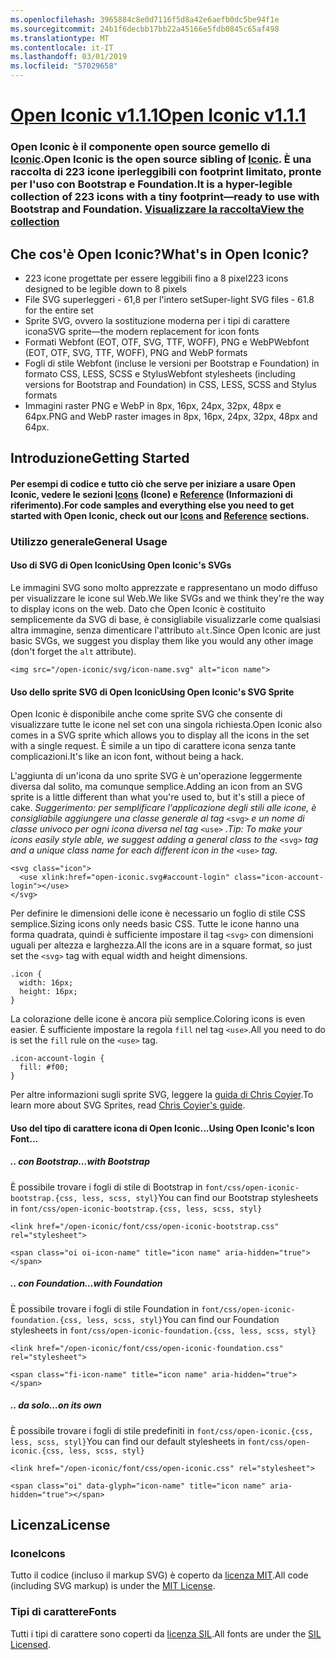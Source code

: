 ```yaml
---
ms.openlocfilehash: 3965884c8e0d7116f5d8a42e6aefb0dc5be94f1e
ms.sourcegitcommit: 24b1f6decbb17bb22a45166e5fdb0845c65af498
ms.translationtype: MT
ms.contentlocale: it-IT
ms.lasthandoff: 03/01/2019
ms.locfileid: "57029658"
---
```

<a name="open-iconic-v111httpuseiconiccomopen"></a>[<span data-ttu-id="e432a-101">Open Iconic v1.1.1</span><span class="sxs-lookup"><span data-stu-id="e432a-101">Open Iconic v1.1.1</span></span>](http://useiconic.com/open)
===========

### <a name="open-iconic-is-the-open-source-sibling-of-iconichttpuseiconiccom-it-is-a-hyper-legible-collection-of-223-icons-with-a-tiny-footprintmdashready-to-use-with-bootstrap-and-foundation-view-the-collectionhttpuseiconiccomopenicons"></a><span data-ttu-id="e432a-102">Open Iconic è il componente open source gemello di [Iconic](http://useiconic.com).</span><span class="sxs-lookup"><span data-stu-id="e432a-102">Open Iconic is the open source sibling of [Iconic](http://useiconic.com).</span></span> <span data-ttu-id="e432a-103">È una raccolta di 223 icone iperleggibili con footprint limitato, pronte per l'uso con Bootstrap e Foundation.</span><span class="sxs-lookup"><span data-stu-id="e432a-103">It is a hyper-legible collection of 223 icons with a tiny footprint&mdash;ready to use with Bootstrap and Foundation.</span></span> [<span data-ttu-id="e432a-104">Visualizzare la raccolta</span><span class="sxs-lookup"><span data-stu-id="e432a-104">View the collection</span></span>](http://useiconic.com/open#icons)



## <a name="whats-in-open-iconic"></a><span data-ttu-id="e432a-105">Che cos'è Open Iconic?</span><span class="sxs-lookup"><span data-stu-id="e432a-105">What's in Open Iconic?</span></span>

* <span data-ttu-id="e432a-106">223 icone progettate per essere leggibili fino a 8 pixel</span><span class="sxs-lookup"><span data-stu-id="e432a-106">223 icons designed to be legible down to 8 pixels</span></span>
* <span data-ttu-id="e432a-107">File SVG superleggeri - 61,8 per l'intero set</span><span class="sxs-lookup"><span data-stu-id="e432a-107">Super-light SVG files - 61.8 for the entire set</span></span> 
* <span data-ttu-id="e432a-108">Sprite SVG, ovvero la sostituzione moderna per i tipi di carattere icona</span><span class="sxs-lookup"><span data-stu-id="e432a-108">SVG sprite&mdash;the modern replacement for icon fonts</span></span>
* <span data-ttu-id="e432a-109">Formati Webfont (EOT, OTF, SVG, TTF, WOFF), PNG e WebP</span><span class="sxs-lookup"><span data-stu-id="e432a-109">Webfont (EOT, OTF, SVG, TTF, WOFF), PNG and WebP formats</span></span>
* <span data-ttu-id="e432a-110">Fogli di stile Webfont (incluse le versioni per Bootstrap e Foundation) in formato CSS, LESS, SCSS e Stylus</span><span class="sxs-lookup"><span data-stu-id="e432a-110">Webfont stylesheets (including versions for Bootstrap and Foundation) in CSS, LESS, SCSS and Stylus formats</span></span>
* <span data-ttu-id="e432a-111">Immagini raster PNG e WebP in 8px, 16px, 24px, 32px, 48px e 64px.</span><span class="sxs-lookup"><span data-stu-id="e432a-111">PNG and WebP raster images in 8px, 16px, 24px, 32px, 48px and 64px.</span></span>


## <a name="getting-started"></a><span data-ttu-id="e432a-112">Introduzione</span><span class="sxs-lookup"><span data-stu-id="e432a-112">Getting Started</span></span>

#### <a name="for-code-samples-and-everything-else-you-need-to-get-started-with-open-iconic-check-out-our-iconshttpuseiconiccomopenicons-and-referencehttpuseiconiccomopenreference-sections"></a><span data-ttu-id="e432a-113">Per esempi di codice e tutto ciò che serve per iniziare a usare Open Iconic, vedere le sezioni [Icons](http://useiconic.com/open#icons) (Icone) e [Reference](http://useiconic.com/open#reference) (Informazioni di riferimento).</span><span class="sxs-lookup"><span data-stu-id="e432a-113">For code samples and everything else you need to get started with Open Iconic, check out our [Icons](http://useiconic.com/open#icons) and [Reference](http://useiconic.com/open#reference) sections.</span></span>

### <a name="general-usage"></a><span data-ttu-id="e432a-114">Utilizzo generale</span><span class="sxs-lookup"><span data-stu-id="e432a-114">General Usage</span></span>

#### <a name="using-open-iconics-svgs"></a><span data-ttu-id="e432a-115">Uso di SVG di Open Iconic</span><span class="sxs-lookup"><span data-stu-id="e432a-115">Using Open Iconic's SVGs</span></span>

<span data-ttu-id="e432a-116">Le immagini SVG sono molto apprezzate e rappresentano un modo diffuso per visualizzare le icone sul Web.</span><span class="sxs-lookup"><span data-stu-id="e432a-116">We like SVGs and we think they're the way to display icons on the web.</span></span> <span data-ttu-id="e432a-117">Dato che Open Iconic è costituito semplicemente da SVG di base, è consigliabile visualizzarle come qualsiasi altra immagine, senza dimenticare l'attributo `alt`.</span><span class="sxs-lookup"><span data-stu-id="e432a-117">Since Open Iconic are just basic SVGs, we suggest you display them like you would any other image (don't forget the `alt` attribute).</span></span>

```
<img src="/open-iconic/svg/icon-name.svg" alt="icon name">
```

#### <a name="using-open-iconics-svg-sprite"></a><span data-ttu-id="e432a-118">Uso dello sprite SVG di Open Iconic</span><span class="sxs-lookup"><span data-stu-id="e432a-118">Using Open Iconic's SVG Sprite</span></span>

<span data-ttu-id="e432a-119">Open Iconic è disponibile anche come sprite SVG che consente di visualizzare tutte le icone nel set con una singola richiesta.</span><span class="sxs-lookup"><span data-stu-id="e432a-119">Open Iconic also comes in a SVG sprite which allows you to display all the icons in the set with a single request.</span></span> <span data-ttu-id="e432a-120">È simile a un tipo di carattere icona senza tante complicazioni.</span><span class="sxs-lookup"><span data-stu-id="e432a-120">It's like an icon font, without being a hack.</span></span>

<span data-ttu-id="e432a-121">L'aggiunta di un'icona da uno sprite SVG è un'operazione leggermente diversa dal solito, ma comunque semplice.</span><span class="sxs-lookup"><span data-stu-id="e432a-121">Adding an icon from an SVG sprite is a little different than what you're used to, but it's still a piece of cake.</span></span> <span data-ttu-id="e432a-122">*Suggerimento: per semplificare l'applicazione degli stili alle icone, è consigliabile aggiungere una classe generale al tag*  `<svg>` *e un nome di classe univoco per ogni icona diversa nel tag*  `<use>` *.*</span><span class="sxs-lookup"><span data-stu-id="e432a-122">*Tip: To make your icons easily style able, we suggest adding a general class to the* `<svg>` *tag and a unique class name for each different icon in the* `<use>` *tag.*</span></span>  

```
<svg class="icon">
  <use xlink:href="open-iconic.svg#account-login" class="icon-account-login"></use>
</svg>
```

<span data-ttu-id="e432a-123">Per definire le dimensioni delle icone è necessario un foglio di stile CSS semplice.</span><span class="sxs-lookup"><span data-stu-id="e432a-123">Sizing icons only needs basic CSS.</span></span> <span data-ttu-id="e432a-124">Tutte le icone hanno una forma quadrata, quindi è sufficiente impostare il tag `<svg>` con dimensioni uguali per altezza e larghezza.</span><span class="sxs-lookup"><span data-stu-id="e432a-124">All the icons are in a square format, so just set the `<svg>` tag with equal width and height dimensions.</span></span>

```
.icon {
  width: 16px;
  height: 16px;
}
```

<span data-ttu-id="e432a-125">La colorazione delle icone è ancora più semplice.</span><span class="sxs-lookup"><span data-stu-id="e432a-125">Coloring icons is even easier.</span></span> <span data-ttu-id="e432a-126">È sufficiente impostare la regola `fill` nel tag `<use>`.</span><span class="sxs-lookup"><span data-stu-id="e432a-126">All you need to do is set the `fill` rule on the `<use>` tag.</span></span>

```
.icon-account-login {
  fill: #f00;
}
```

<span data-ttu-id="e432a-127">Per altre informazioni sugli sprite SVG, leggere la [guida di Chris Coyier](http://css-tricks.com/svg-sprites-use-better-icon-fonts/).</span><span class="sxs-lookup"><span data-stu-id="e432a-127">To learn more about SVG Sprites, read [Chris Coyier's guide](http://css-tricks.com/svg-sprites-use-better-icon-fonts/).</span></span>

#### <a name="using-open-iconics-icon-font"></a><span data-ttu-id="e432a-128">Uso del tipo di carattere icona di Open Iconic...</span><span class="sxs-lookup"><span data-stu-id="e432a-128">Using Open Iconic's Icon Font...</span></span>


##### <a name="with-bootstrap"></a><span data-ttu-id="e432a-129">.. con Bootstrap</span><span class="sxs-lookup"><span data-stu-id="e432a-129">…with Bootstrap</span></span>

<span data-ttu-id="e432a-130">È possibile trovare i fogli di stile di Bootstrap in `font/css/open-iconic-bootstrap.{css, less, scss, styl}`</span><span class="sxs-lookup"><span data-stu-id="e432a-130">You can find our Bootstrap stylesheets in `font/css/open-iconic-bootstrap.{css, less, scss, styl}`</span></span>


```
<link href="/open-iconic/font/css/open-iconic-bootstrap.css" rel="stylesheet">
```


```
<span class="oi oi-icon-name" title="icon name" aria-hidden="true"></span>
```

##### <a name="with-foundation"></a><span data-ttu-id="e432a-131">.. con Foundation</span><span class="sxs-lookup"><span data-stu-id="e432a-131">…with Foundation</span></span>

<span data-ttu-id="e432a-132">È possibile trovare i fogli di stile Foundation in `font/css/open-iconic-foundation.{css, less, scss, styl}`</span><span class="sxs-lookup"><span data-stu-id="e432a-132">You can find our Foundation stylesheets in `font/css/open-iconic-foundation.{css, less, scss, styl}`</span></span>

```
<link href="/open-iconic/font/css/open-iconic-foundation.css" rel="stylesheet">
```


```
<span class="fi-icon-name" title="icon name" aria-hidden="true"></span>
```

##### <a name="on-its-own"></a><span data-ttu-id="e432a-133">.. da solo</span><span class="sxs-lookup"><span data-stu-id="e432a-133">…on its own</span></span>

<span data-ttu-id="e432a-134">È possibile trovare i fogli di stile predefiniti in `font/css/open-iconic.{css, less, scss, styl}`</span><span class="sxs-lookup"><span data-stu-id="e432a-134">You can find our default stylesheets in `font/css/open-iconic.{css, less, scss, styl}`</span></span>

```
<link href="/open-iconic/font/css/open-iconic.css" rel="stylesheet">
```

```
<span class="oi" data-glyph="icon-name" title="icon name" aria-hidden="true"></span>
```


## <a name="license"></a><span data-ttu-id="e432a-135">Licenza</span><span class="sxs-lookup"><span data-stu-id="e432a-135">License</span></span>

### <a name="icons"></a><span data-ttu-id="e432a-136">Icone</span><span class="sxs-lookup"><span data-stu-id="e432a-136">Icons</span></span>

<span data-ttu-id="e432a-137">Tutto il codice (incluso il markup SVG) è coperto da [licenza MIT](http://opensource.org/licenses/MIT).</span><span class="sxs-lookup"><span data-stu-id="e432a-137">All code (including SVG markup) is under the [MIT License](http://opensource.org/licenses/MIT).</span></span>

### <a name="fonts"></a><span data-ttu-id="e432a-138">Tipi di carattere</span><span class="sxs-lookup"><span data-stu-id="e432a-138">Fonts</span></span>

<span data-ttu-id="e432a-139">Tutti i tipi di carattere sono coperti da [licenza SIL](http://scripts.sil.org/cms/scripts/page.php?item_id=OFL_web).</span><span class="sxs-lookup"><span data-stu-id="e432a-139">All fonts are under the [SIL Licensed](http://scripts.sil.org/cms/scripts/page.php?item_id=OFL_web).</span></span>
